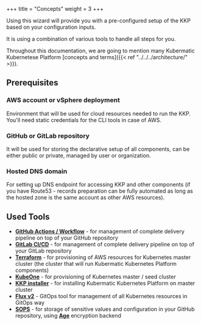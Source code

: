 +++
title = "Concepts"
weight = 3
+++

Using this wizard will provide you with a pre-configured setup of the KKP based on your configuration inputs.

It is using a combination of various tools to handle all steps for you.

Throughout this documentation, we are going to mention many Kubermatic Kubernetese Platform
[concepts and terms]({{< ref "../../../architecture/" >}}).

## Prerequisites

### AWS account or vSphere deployment
Environment that will be used for cloud resources needed to run the KKP.
You'll need static credentials for the CLI tools in case of AWS.

### GitHub or GitLab repository
It will be used for storing the declarative setup of all components,
can be either public or private, managed by user or organization.

### Hosted DNS domain
For setting up DNS endpoint for accessing KKP and other components
(if you have Route53 - records preparation can be fully automated as long as the hosted zone is the same account as other AWS resources).

## Used Tools

* **[GitHub Actions / Workflow](https://github.com/features/actions)** - for management of complete delivery pipeline on top of your GitHub repository
* **[GitLab CI/CD](https://docs.gitlab.com/ee/ci/)** - for management of complete delivery pipeline on top of your GitLab repository
* **[Terraform](https://www.terraform.io/)** - for provisioning of AWS resources for Kubernetes master cluster (the cluster that will run Kubermatic Kubernetes Platform components)
* **[KubeOne](https://www.kubermatic.com/products/kubeone/)** - for provisioning of Kubernetes master / seed cluster
* **[KKP installer](https://www.kubermatic.com/products/kubermatic/)** - for installing Kubermatic Kubernetes Platform on master cluster
* **[Flux v2](https://fluxcd.io/)** - GitOps tool for management of all Kubernetes resources in GitOps way
* **[SOPS](https://github.com/mozilla/sops)** - for storage of sensitive values and configuration in your GitHub repository, using **[Age](https://github.com/FiloSottile/age)** encryption backend
